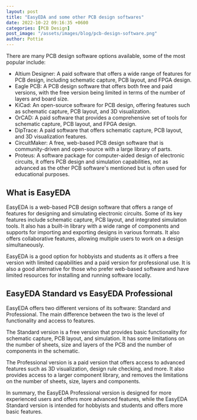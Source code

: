 ```yaml
---
layout: post
title: "EasyEDA and some other PCB design softwares"
date: 2022-10-22 09:16:35 +0600
categories: [PCB Design]
post_image: "/assets/images/blog/pcb-design-software.png"
author: Pottie
---
```


There are many PCB design software options available, some of the most popular include:

- Altium Designer: A paid software that offers a wide range of features for PCB design, including schematic capture, PCB layout, and FPGA design.
- Eagle PCB: A PCB design software that offers both free and paid versions, with the free version being limited in terms of the number of layers and board size.
- KiCad: An open-source software for PCB design, offering features such as schematic capture, PCB layout, and 3D visualization.
- OrCAD: A paid software that provides a comprehensive set of tools for schematic capture, PCB layout, and FPGA design.
- DipTrace: A paid software that offers schematic capture, PCB layout, and 3D visualization features.
- CircuitMaker: A free, web-based PCB design software that is community-driven and open-source with a large library of parts.
- Proteus: A software package for computer-aided design of electronic circuits, it offers PCB design and simulation capabilities, not as advanced as the other PCB software's mentioned but is often used for educational purposes.

## What is EasyEDA

EasyEDA is a web-based PCB design software that offers a range of features for designing and simulating electronic circuits. Some of its key features include schematic capture, PCB layout, and integrated simulation tools. It also has a built-in library with a wide range of components and supports for importing and exporting designs in various formats. It also offers collaborative features, allowing multiple users to work on a design simultaneously.

EasyEDA is a good option for hobbyists and students as it offers a free version with limited capabilities and a paid version for professional use. It is also a good alternative for those who prefer web-based software and have limited resources for installing and running software locally.

## EasyEDA Standard vs EasyEDA Professional

EasyEDA offers two different versions of its software: Standard and Professional. The main difference between the two is the level of functionality and access to features.

The Standard version is a free version that provides basic functionality for schematic capture, PCB layout, and simulation. It has some limitations on the number of sheets, size and layers of the PCB and the number of components in the schematic.

The Professional version is a paid version that offers access to advanced features such as 3D visualization, design rule checking, and more. It also provides access to a larger component library, and removes the limitations on the number of sheets, size, layers and components.

In summary, the EasyEDA Professional version is designed for more experienced users and offers more advanced features, while the EasyEDA Standard version is intended for hobbyists and students and offers more basic features.
